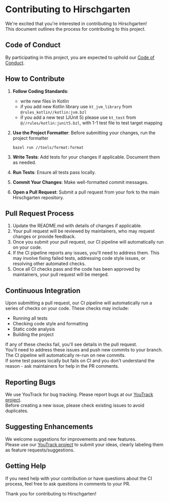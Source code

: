# Contributing to Hirschgarten

We're excited that you're interested in contributing to Hirschgarten!  
This document outlines the process for contributing to this project.

## Code of Conduct

By participating in this project, you are expected to uphold our [Code of Conduct](CODE_OF_CONDUCT.md).

## How to Contribute
1. **Follow Coding Standards**:  
   - write new files in Kotlin
   - if you add new Kotlin library use `kt_jvm_library` from `@rules_kotlin//kotlin:jvm.bzl`
   - if you add a new test (JUnit 5) please use `kt_test` from `@//rules/kotlin:junit5.bzl`, with 1-1 test file to test target mapping

2. **Use the Project Formatter**:  Before submitting your changes, run the project formatter
   ```
   bazel run //tools/format:format
   ```

3. **Write Tests**: Add tests for your changes if applicable. Document them as needed.

4. **Run Tests**: Ensure all tests pass locally.

5. **Commit Your Changes**: Make well-formatted commit messages.

6. **Open a Pull Request**: Submit a pull request from your fork to the main Hirschgarten repository.

## Pull Request Process

1. Update the README.md with details of changes if applicable.
2. Your pull request will be reviewed by maintainers, who may request changes or provide feedback.
3. Once you submit your pull request, our CI pipeline will automatically run on your code.
4. If the CI pipeline reports any issues, you'll need to address them. This may involve fixing failed tests, addressing code style issues, or resolving other automated checks.
5. Once all CI checks pass and the code has been approved by maintainers, your pull request will be merged.

## Continuous Integration

Upon submitting a pull request, our CI pipeline will automatically run a series of checks on your code. These checks may include:

- Running all tests
- Checking code style and formatting
- Static code analysis
- Building the project

If any of these checks fail, you'll see details in the pull request.  
You'll need to address these issues and push new commits to your branch.  
The CI pipeline will automatically re-run on new commits.  
If some test passes locally but fails on CI and you don't understand the reason -
ask maintainers for help in the PR comments.

## Reporting Bugs

We use YouTrack for bug tracking. Please report bugs at our [YouTrack project](https://youtrack.jetbrains.com/issues/BAZEL).  
Before creating a new issue, please check existing issues to avoid duplicates.

## Suggesting Enhancements

We welcome suggestions for improvements and new features.  
Please use our  [YouTrack project](https://youtrack.jetbrains.com/issues/BAZEL) to submit your ideas, clearly labeling them as feature requests/suggestions.

## Getting Help
If you need help with your contribution or have questions about the CI process, feel free to ask questions in comments to your PR.

Thank you for contributing to Hirschgarten!